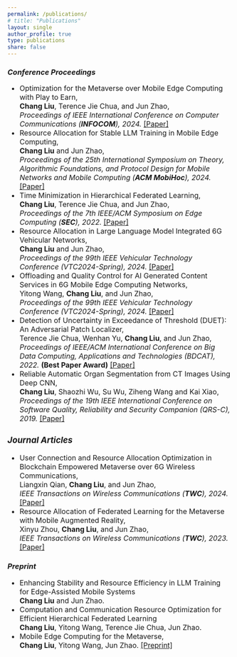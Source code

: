 ```yaml
---
permalink: /publications/
# title: "Publications"
layout: single
author_profile: true
type: publications
share: false
---
```


### *Conference Proceedings*

<div style="font-size: 16px;" markdown="1"> 
 
+ Optimization for the Metaverse over Mobile Edge Computing with Play to Earn, <br>
  **Chang Liu**, Terence Jie Chua, and Jun Zhao, <br>
  _Proceedings of IEEE International Conference on Computer Communications (**INFOCOM**), 2024._ [[Paper]](https://doi.org/10.1109/INFOCOM52122.2024.10621355)
+  Resource Allocation for Stable LLM Training in Mobile Edge Computing, <br>
  **Chang Liu** and Jun Zhao, <br>
   _Proceedings of the 25th International Symposium on Theory, Algorithmic Foundations, and Protocol Design for Mobile Networks and Mobile Computing (**ACM MobiHoc**), 2024._ [[Paper]](https://doi.org/10.1145/3641512.3686358)
+  Time Minimization in Hierarchical Federated Learning, <br>
  **Chang Liu**, Terence Jie Chua, and Jun Zhao, <br>
  _Proceedings of the 7th IEEE/ACM Symposium on Edge Computing (**SEC**), 2022._ [[Paper]](https://doi.org/10.1109/SEC54971.2022.00015) 
+ Resource Allocation in Large Language Model Integrated 6G Vehicular Networks,<br>
  **Chang Liu** and Jun Zhao, <br>
  _Proceedings of the 99th IEEE Vehicular Technology Conference (VTC2024-Spring), 2024._ [[Paper]](https://doi.org/10.1109/VTC2024-Spring62846.2024.10683673) 
+ Offloading and Quality Control for AI Generated Content Services in 6G Mobile Edge Computing Networks, <br>
  Yitong Wang, **Chang Liu**, and Jun Zhao, <br>
  _Proceedings of the 99th IEEE Vehicular Technology Conference (VTC2024-Spring), 2024._ [[Paper]](https://doi.org/10.1109/VTC2024-Spring62846.2024.10683477)
+ Detection of Uncertainty in Exceedance of Threshold (DUET): An Adversarial Patch Localizer, <br>
  Terence Jie Chua, Wenhan Yu, **Chang Liu**, and Jun Zhao, <br>
   _Proceedings of IEEE/ACM International Conference on Big Data Computing, Applications and Technologies (BDCAT), 2022._ **(Best Paper Award)**  [[Paper]](https://doi.org/10.1109/BDCAT56447.2022.00010)
+ Reliable Automatic Organ Segmentation from CT Images Using Deep CNN, <br>
  **Chang Liu**, Shaozhi Wu, Su Wu, Ziheng Wang and Kai Xiao, <br>
  _Proceedings of the 19th IEEE International Conference on Software Quality, Reliability and Security Companion (QRS-C), 2019._ [[Paper]](https://doi.org/10.1109/QRS-C.2019.00075)
  
</div>

<div style="font-size: 16px;" markdown="1"> 
 
### *Journal Articles*
+ User Connection and Resource Allocation Optimization in Blockchain Empowered Metaverse over 6G Wireless Communications, <br>
  Liangxin Qian, **Chang Liu**, and Jun Zhao, <br>
  _IEEE Transactions on Wireless Communications (**TWC**), 2024._ [[Paper]](https://doi.org/10.1109/TWC.2024.3401184)
+ Resource Allocation of Federated Learning for the Metaverse with Mobile Augmented Reality, <br>
  Xinyu Zhou, **Chang Liu**, and Jun Zhao, <br>
  _IEEE Transactions on Wireless Communications (**TWC**), 2023._ [[Paper]](https://doi.org/10.1109/TWC.2023.3326884)
  
</div>

### *Preprint*

<div style="font-size: 16px;" markdown="1"> 

+ Enhancing Stability and Resource Efficiency in LLM Training for Edge-Assisted Mobile Systems <br>
  **Chang Liu** and Jun Zhao.
+ Computation and Communication Resource Optimization for Efficient Hierarchical Federated Learning <br>
  **Chang Liu**, Yitong Wang, Terence Jie Chua, Jun Zhao.
+ Mobile Edge Computing for the Metaverse, <br>
  **Chang Liu**, Yitong Wang, Jun Zhao. [[Preprint]](https://arxiv.org/pdf/2212.09229)

</div>
